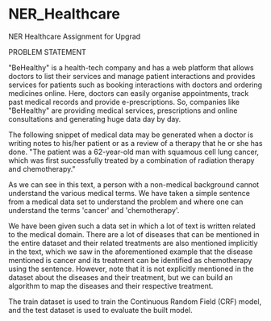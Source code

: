# NER_Healthcare
NER Healthcare Assignment for Upgrad

PROBLEM STATEMENT

"BeHealthy" is a health-tech company and has a web platform that allows doctors to list their services and manage patient interactions and provides services for patients such as booking interactions with doctors and ordering medicines online. Here, doctors can easily organise appointments, track past medical records and provide e-prescriptions.
So, companies like "BeHealthy" are providing medical services, prescriptions and online consultations and generating huge data day by day.

The following snippet of medical data may be generated when a doctor is writing notes to his/her patient or as a review of a therapy that he or she has done.
"The patient was a 62-year-old man with squamous cell lung cancer, which was first successfully treated by a combination of radiation therapy and chemotherapy."

As we can see in this text, a person with a non-medical background cannot understand the various medical terms. We have taken a simple sentence from a medical data set to understand the problem and where one can understand the terms 'cancer' and 'chemotherapy'. 

We have been given such a data set in which a lot of text is written related to the medical domain. There are a lot of diseases that can be mentioned in the entire dataset and their related treatments are also mentioned implicitly in the text, which we saw in the aforementioned example that the disease mentioned is cancer and its treatment can be identified as chemotherapy using the sentence.
However, note that it is not explicitly mentioned in the dataset about the diseases and their treatment, but we can build an algorithm to map the diseases and their respective treatment.

The train dataset is used to train the Continuous Random Field (CRF) model, and the test dataset is used to evaluate the built model.
